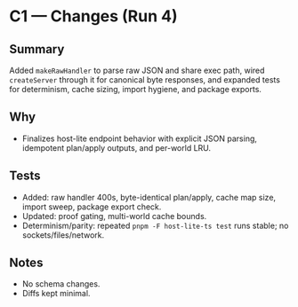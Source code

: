 # C1 — Changes (Run 4)

## Summary
Added `makeRawHandler` to parse raw JSON and share exec path, wired `createServer` through it for canonical byte responses, and expanded tests for determinism, cache sizing, import hygiene, and package exports.

## Why
- Finalizes host-lite endpoint behavior with explicit JSON parsing, idempotent plan/apply outputs, and per-world LRU.

## Tests
- Added: raw handler 400s, byte-identical plan/apply, cache map size, import sweep, package export check.
- Updated: proof gating, multi-world cache bounds.
- Determinism/parity: repeated `pnpm -F host-lite-ts test` runs stable; no sockets/files/network.

## Notes
- No schema changes.
- Diffs kept minimal.
